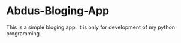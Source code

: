 # Abdus-Bloging-App

This is a simple bloging app.
It is only for development of my python programming.